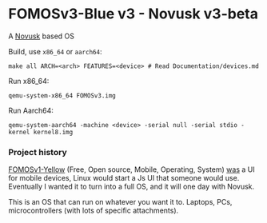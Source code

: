# FOMOSv3-Blue v3 - Novusk v3-beta

A [Novusk](https://github.com/new-kernel/novusk) based OS

Build, use ``x86_64`` or ``aarch64``:
```commandline
make all ARCH=<arch> FEATURES=<device> # Read Documentation/devices.md
```

Run x86_64:
```commandline
qemu-system-x86_64 FOMOSv3.img
```

Run Aarch64:
```commandline
qemu-system-aarch64 -machine <device> -serial null -serial stdio -kernel kernel8.img
```

### Project history

[FOMOSv1-Yellow](https://github.com/NathanMcMillan54/FOMOSv1-Yellow) (Free, Open source, Mobile, Operating, System) 
<u>was</u> a UI for mobile devices, Linux would start a Js UI that someone would use. Eventually I wanted it to turn 
into a full OS, and it will one day with Novusk.

This is an OS that can run on whatever you want it to. Laptops, PCs, microcontrollers 
(with lots of specific attachments).
